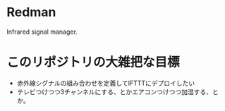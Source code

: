 # Redman
Infrared signal manager.

# このリポジトリの大雑把な目標
 * 赤外線シグナルの組み合わせを定義してIFTTTにデプロイしたい
 * テレビつけつつ3チャンネルにする、とかエアコンつけつつ加湿する、とか。
